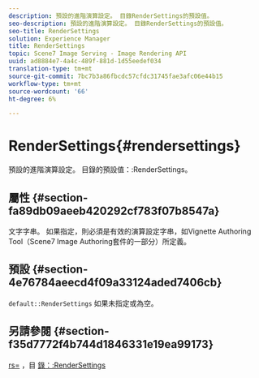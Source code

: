 ```yaml
---
description: 預設的進階演算設定。 目錄RenderSettings的預設值。
seo-description: 預設的進階演算設定。 目錄RenderSettings的預設值。
seo-title: RenderSettings
solution: Experience Manager
title: RenderSettings
topic: Scene7 Image Serving - Image Rendering API
uuid: ad8884e7-4a4c-489f-881d-1d55eedef034
translation-type: tm+mt
source-git-commit: 7bc7b3a86fbcdc57cfdc31745fae3afc06e44b15
workflow-type: tm+mt
source-wordcount: '66'
ht-degree: 6%

---
```



# RenderSettings{#rendersettings}

預設的進階演算設定。 目錄的預設值：:RenderSettings。

## 屬性 {#section-fa89db09aeeb420292cf783f07b8547a}

文字字串。 如果指定，則必須是有效的演算設定字串，如Vignette Authoring Tool（Scene7 Image Authoring套件的一部分）所定義。

## 預設 {#section-4e76784aeecd4f09a33124aded7406cb}

`default::RenderSettings` 如果未指定或為空。

## 另請參閱 {#section-f35d7772f4b744d1846331e19ea99173}

[rs=](../../../../../ir-api/http-protocol/image-rendering-api-ref/c-ir-http-protocol-ref/c-ir-http-protocol-command-reference/r-ir-rs.md#reference-d20cefaaa6cd4f449d1591c87959b4cf) ，目 [錄：:RenderSettings](../../../../../ir-api/material-cat/image-rendering-api-ref/c-ir-material-catalog/c-ir-attributes-reference/r-ir-rendersettings.md#reference-f3ae5e18095d40b2a8edef957dd82fbd)
